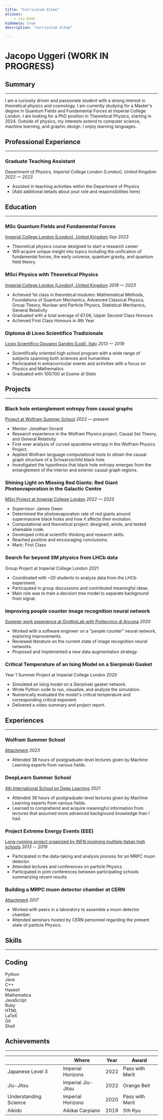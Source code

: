 ```yaml
---
title: "Curriculum Vitae"
aliases:
    - /cv.html
hidemeta: true
description: "Curriculum Vitae"

---
```


# Jacopo Uggeri (WORK IN PROGRESS)

## Summary
---
I am a curiosity driven and passionate student with a strong interest in theoretical physics and cosmology. I am currently studying for a Master's degree in Quantum Fields and Fundamental Forces at Imperial College London. I am looking for a PhD position in Theoretical Physics, starting in 2024. Outside of physics, my interests extend to computer science, machine learning, and graphic design. I enjoy learning languages.

## Professional Experience
---

### Graduate Teaching Assistant
*Department of Physics, Imperial College London (London), United Kingdom*
*2022 — 2023*

- Assisted in teaching activities within the Department of Physics
- [Add additional details about your role and responsibilities here]

## Education
---

### MSc Quantum Fields and Fundamental Forces
[Imperial College London (London), United Kingdom](https://www.imperial.ac.uk/study/courses/postgraduate-taught/quantum-fields-fundamental-forces/)
*Sep 2023*

- Theoretical physics course designed to start a research career
- Will acquire unique insight into topics including the unification of fundamental forces, the early universe, quantum gravity, and quantum field theory.

### MSci Physics with Theoretical Physics
[Imperial College London (London), United Kingdom](https://www.imperial.ac.uk/study/courses/undergraduate/physics-theoretical-msci/)
*2019 — 2023*

- Achieved 1st class in theoretical modules: Mathematical Methods, Foundations of Quantum Mechanics, Advanced Classical Physics, Group Theory, Nuclear and Particle Physics, Statistical Mechanics, General Relativity
- Graduated with a total average of 67.06, Upper Second Class Honours
- Achieved First Class Honours in 4th Year

### Diploma di Liceo Scientifico Tradizionale
[Liceo Scientifico Giovanni Gandini (Lodi), Italy](#)
*2013 — 2019*

- Scientifically oriented high school program with a wide range of subjects spanning both sciences and humanities
- Participated in extracurricular events and activities with a focus on Physics and Mathematics
- Graduated with 100/100 at _Esame di Stato_

## Projects
---

### Black hole entanglement entropy from causal graphs
[Project at Wolfram Summer School](https://community.wolfram.com/groups/-/m/t/2959318?p_p_auth=Bi9ObgWO)
*2022 — present*

- Mentor: Jonathan Gorard
- Research experience in the Wolfram Physics project, Causal Set Theory, and General Relativity
- First-ever analysis of curved spacetime entropy in the Wolfram Physics Project.
- Applied Wolfram language computational tools to obtain the causal graph structure of a Schwarzschild black hole.
- Investigated the hypothesis that black hole entropy emerges from the entanglement of the interior and exterior causal graph regions.

### Shining Light on Missing Red Giants: Red Giant Photoevaporation in the Galactic Centre
[MSci Project at Imperial College London](https://github.com/jacopouggeri/red_giant_photoevaporation.git)
*2022 — 2023*

- Supervisor: James Owen
- Determined the photoevaporation rate of red giants around supermassive black holes and how it affects their evolution.
- Computational and theoretical project: designed, wrote, and tested shareable code.
- Developed critical scientific thinking and research skills.
- Reached positive and encouraging conclusions.
- Mark: First Class

### Search for beyond SM physics from LHCb data
Group Project at Imperial College London
*2021*

- Coordinated with \~20 students to analyze data from the LHCb experiment.
- Participated in group discussions and contributed meaningful ideas.
- Main role was to train a decision tree model to separate background from signal.

### Improving people counter image recognition neural network
[Summer work experience at GrottiniLab with Politecnico di Ancona](https://github.com/jacopouggeri/curriculumVitae/blob/84ad9712112b11ea237b126a98ba1764b27054b4/attachments/grottini.pdf)
*2020*

- Worked with a software engineer on a "people counter" neural network, exploring improvements.
- Reviewed literature on the current state of image recognition neural networks.
- Proposed and implemented a new data augmentation strategy.

### Critical Temperature of an Ising Model on a Sierpinski Gasket
Year 1 Summer Project at Imperial College London
*2020*

- Simulated an Ising model on a Sierpinski gasket network.
- Wrote Python code to run, visualize, and analyze the simulation.
- Numerically evaluated the model's critical temperature and corresponding critical exponent.
- Delivered a video summary and project report.

## Experiences
---

### Wolfram Summer School
[Attachment](https://github.com/jacopouggeri/curriculumVitae/blob/84ad9712112b11ea237b126a98ba1764b27054b4/attachments/wss.pdf)
*2023*

- Attended 38 hours of postgraduate-level lectures given by Machine Learning experts from various fields.

### DeepLearn Summer School
[4th International School on Deep Learning](https://github.com/jacopouggeri/curriculumVitae/blob/84ad9712112b11ea237b126a98ba1764b27054b4/attachments/deeplearn.pdf)
*2021*

- Attended 38 hours of postgraduate-level lectures given by Machine Learning experts from various fields.
- Learned to comprehend and acquire meaningful information from lectures that assumed more advanced background knowledge than I had.

### Project Extreme Energy Events (EEE)
[Long-running project organized by INFN involving multiple Italian high schools](https://github.com/jacopouggeri/curriculumVitae/blob/84ad9712112b11ea237b126a98ba1764b27054b4/attachments/eee.pdf)
*2013 -- 2019*

- Participated in the data-taking and analysis process for an MRPC muon detector.
- Attended lectures and conferences on particle Physics.
- Participated in joint conferences between participating schools summarizing recent results.

### Building a MRPC muon detector chamber at CERN
[Attachment](https://github.com/jacopouggeri/curriculumVitae/blob/84ad9712112b11ea237b126a98ba1764b27054b4/attachments/eee.pdf)
*2017*

- Worked with peers in a laboratory to assemble a muon detector chamber.
- Attended seminars hosted by CERN personnel regarding the present state of particle Physics.

## Skills
---
<section>
  <h2><i class="fas fa-terminal"></i> Coding</h2>
  <div class="skill-section">
    <div class="skill-column">
      <div class="skill">
        <i class="devicon-python-plain"></i>
        <span>Python</span>
        <div class="skill-bar" style="width: 80%;"></div>
      </div>
      <div class="skill">
        <i class="devicon-java-plain"></i>
        <span>Java</span>
        <div class="skill-bar" style="width: 60%;"></div>
      </div>
      <div class="skill">
        <i class="devicon-cplusplus-plain"></i>
        <span>C++</span>
        <div class="skill-bar" style="width: 40%;"></div>
      </div>
      <div class="skill">
        <i class="devicon-haskell-plain"></i>
        <span>Haskell</span>
        <div class="skill-bar" style="width: 40%;"></div>
      </div>
      <div class="skill">
        <i class="devicon-mathematica-plain"></i>
        <span>Mathematica</span>
        <div class="skill-bar" style="width: 40%;"></div>
      </div>
      <div class="skill">
        <i class="devicon-javascript-plain"></i>
        <span>JavaScript</span>
        <div class="skill-bar" style="width: 40%;"></div>
      </div>
    </div>
    <div class="skill-column">
      <div class="skill">
        <i class="devicon-ruby-plain"></i>
        <span>Ruby</span>
        <div class="skill-bar" style="width: 40%;"></div>
      </div>
      <div class="skill">
        <i class="devicon-html5-plain"></i>
        <span>HTML</span>
        <div class="skill-bar" style="width: 70%;"></div>
      </div>
      <div class="skill">
        <i class="devicon-latex-plain"></i>
        <span>LaTeX</span>
        <div class="skill-bar" style="width: 70%;"></div>
      </div>
      <div class="skill">
        <i class="devicon-git-plain"></i>
        <span>Git</span>
        <div class="skill-bar" style="width: 60%;"></div>
      </div>
      <div class="skill">
        <i class="devicon-terminal-plain"></i>
        <span>Shell</span>
        <div class="skill-bar" style="width: 60%;"></div>
      </div>
    </div>
  </div>
</section>


## Achievements
---

|                        | **Where**                   | **Year** | **Award**         |
|------------------------|-----------------------------|----------|-------------------|
| Japanese Level 3       | Imperial Horizons           | 2022     | Pass with Merit   |
| Jiu-Jitsu              | Imperial Jiu-Jitsu          | 2022     | Orange Belt       |
| Understanding Science  | Imperial Horizons           | 2020     | Pass with Merit   |
| Aikido                 | Aikikai Carpiano            | 2019     | 5th Kyu           |
